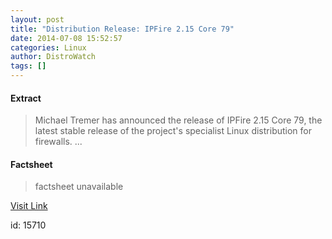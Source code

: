 ```yaml
---
layout: post
title: "Distribution Release: IPFire 2.15 Core 79"
date: 2014-07-08 15:52:57
categories: Linux
author: DistroWatch
tags: []
---
```



#### Extract
>Michael Tremer has announced the release of IPFire 2.15 Core 79, the latest stable release of the project's specialist Linux distribution for firewalls....

#### Factsheet
>factsheet unavailable

[Visit Link](https://www.linux.com/news/software/applications/779632-distribution-release-ipfire-215-core-79/)

id:   15710
